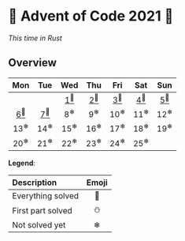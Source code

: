 # 🎄 Advent of Code 2021 🎄

*This time in Rust*
## Overview
|                Mon                 |                Tue                 |                Wed                 |                Thu                 |                Fri                 |                Sat                 |                Sun                 |
| :--------------------------------: | :--------------------------------: | :--------------------------------: | :--------------------------------: | :--------------------------------: | :--------------------------------: | :--------------------------------: |
|                                    |                                    | [1<sup>🌟</sup>](src/days/day01.rs) | [2<sup>🌟</sup>](src/days/day02.rs) | [3<sup>🌟</sup>](src/days/day03.rs) | [4<sup>🌟</sup>](src/days/day04.rs) | [5<sup>🌟</sup>](src/days/day05.rs) |
| [6<sup>🌟</sup>](src/days/day06.rs) | [7<sup>🌟</sup>](src/days/day07.rs) |           8<sup>❄</sup>            |           9<sup>❄</sup>            |           10<sup>❄</sup>           |           11<sup>❄</sup>           |           12<sup>❄</sup>           |
|           13<sup>❄</sup>           |           14<sup>❄</sup>           |           15<sup>❄</sup>           |           16<sup>❄</sup>           |           17<sup>❄</sup>           |           18<sup>❄</sup>           |           19<sup>❄</sup>           |
|           20<sup>❄</sup>           |           21<sup>❄</sup>           |           22<sup>❄</sup>           |           23<sup>❄</sup>           |           24<sup>❄</sup>           |           25<sup>❄</sup>           |                                    |

**Legend**:

| Description       | Emoji |
| :---------------- | :---: |
| Everything solved |   🌟   |
| First part solved |   ⛄   |
| Not solved yet    |   ❄   |